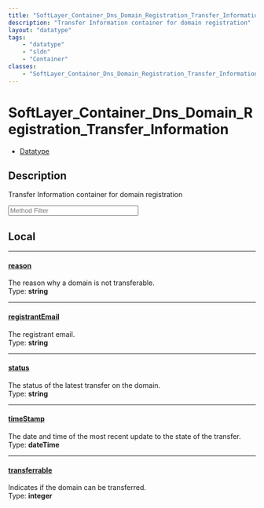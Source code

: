 ```yaml
---
title: "SoftLayer_Container_Dns_Domain_Registration_Transfer_Information"
description: "Transfer Information container for domain registration"
layout: "datatype"
tags:
    - "datatype"
    - "sldn"
    - "Container"
classes:
    - "SoftLayer_Container_Dns_Domain_Registration_Transfer_Information"
---
```


# SoftLayer_Container_Dns_Domain_Registration_Transfer_Information
<div id='service-datatype'>
    <ul id='sldn-reference-tabs'>
        <li id='datatype'> <a href='/reference/datatypes/SoftLayer_Container_Dns_Domain_Registration_Transfer_Information' >Datatype</a></li>
    </ul>
</div>

## Description 
Transfer Information container for domain registration 





<!-- Service Filer BEGIN -->
<div class="view-filters">
        <div class="clearfix">
            <div class="search-input-box">
                <input placeholder="Method Filter" onkeyup="titleSearch(inputId='prop-input', divId='properties', elementClass='prop-row')" 
                    type="text" id="prop-input" value="" size="30" maxlength="128" class="form-text">
            </div>
        </div>
</div>
<!-- Service Filer END -->

<div id="properties" class="content">
<div id="localProperties" class="prop-content" >

## Local
-----
[reason]: #reason
#### [reason]
The reason why a domain is not transferable.  
<span class="type-label">Type: </span>**string**

-----
[registrantEmail]: #registrantemail
#### [registrantEmail]
The registrant email.  
<span class="type-label">Type: </span>**string**

-----
[status]: #status
#### [status]
The status of the latest transfer on the domain.  
<span class="type-label">Type: </span>**string**

-----
[timeStamp]: #timestamp
#### [timeStamp]
The date and time of the most recent update to the state of the transfer.  
<span class="type-label">Type: </span>**dateTime**

-----
[transferrable]: #transferrable
#### [transferrable]
Indicates if the domain can be transferred.  
<span class="type-label">Type: </span>**integer**

</div>
<!-- LOCAL PROPERTY END -->

</div>


